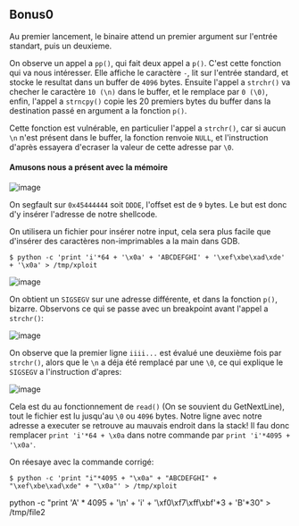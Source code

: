 ## Bonus0

Au premier lancement, le binaire attend un premier argument sur l'entrée
standart, puis un deuxieme.

On observe un appel a `pp()`, qui fait deux appel a `p()`. C'est cette fonction
qui va nous intéresser. Elle affiche le caractère ` - `, lit sur l'entrée
standard, et stocke le resultat dans un buffer de `4096` bytes. Ensuite l'appel
a `strchr()` va checher le caractère `10 (\n)` dans le buffer, et le remplace
par `0 (\0)`, enfin, l'appel a `strncpy()` copie les 20 premiers bytes du buffer
dans la destination passé en argument a la fonction `p()`.

Cette fonction est vulnérable, en particulier l'appel a `strchr()`, car si aucun
`\n` n'est présent dans le buffer, la fonction renvoie `NULL`, et l'instruction d'après
essayera d'ecraser la valeur de cette adresse par `\0`.

#### Amusons nous a présent avec la mémoire

![image](https://user-images.githubusercontent.com/29956389/90001786-2a39fa00-dc92-11ea-94b4-af8989aa97d5.png)

On segfault sur `0x45444444` soit `DDDE`, l'offset est de `9` bytes. Le but est donc d'y insérer l'adresse
de notre shellcode.

On utilisera un fichier pour insérer notre input, cela sera plus facile que
d'insérer des caractères non-imprimables a la main dans GDB.

`$ python -c 'print 'i'*64 + '\x0a' + 'ABCDEFGHI' + '\xef\xbe\xad\xde' + '\x0a' > /tmp/xploit`

![image](https://user-images.githubusercontent.com/29956389/90002664-3ecac200-dc93-11ea-8bb9-36ca70d1177b.png)

On obtient un `SIGSEGV` sur une adresse différente, et dans la fonction `p()`,
bizarre. Observons ce qui se passe avec un breakpoint avant l'appel a `strchr()`:

![image](https://user-images.githubusercontent.com/29956389/90003198-07104a00-dc94-11ea-818b-b6eecc69e87d.png)

On observe que la premier ligne `iiii...` est évalué une deuxième fois par
`strchr()`, alors que le `\n` a déja été remplacé par une `\0`, ce qui explique
le `SIGSEGV` a l'instruction d'apres:

![image](https://user-images.githubusercontent.com/29956389/90003648-a8979b80-dc94-11ea-877c-81d9e1f0801f.png)

Cela est du au fonctionnement de `read()` (On se souvient du GetNextLine), tout
le fichier est lu jusqu'au `\0` ou `4096` bytes. Notre ligne avec notre adresse
a executer se retrouve au mauvais endroit dans la stack! Il fau donc remplacer
`print 'i'*64 + \x0a` dans notre commande par `print 'i'*4095 + '\x0a'`.

On réesaye avec la commande corrigé:

`$ python -c 'print "i"*4095 + "\x0a" + "ABCDEFGHI" + "\xef\xbe\xad\xde" + "\x0a"' > /tmp/xploit`



python -c "print 'A' * 4095 + '\n' + 'i' + '\xf0\xf7\xff\xbf'*3 + 'B'*30" >
/tmp/file2
